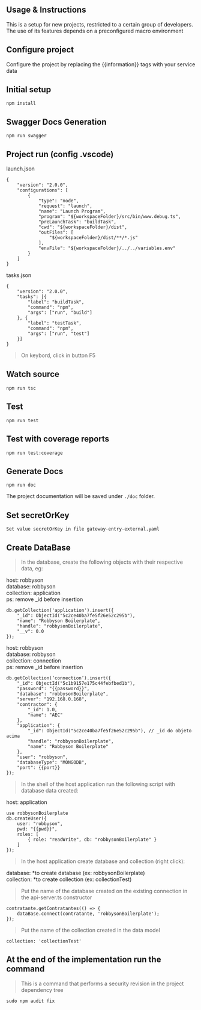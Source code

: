 ## Usage & Instructions

This is a setup for new projects, restricted to a certain group of developers. The use of its features depends on a preconfigured macro environment

## Configure project

Configure the project by replacing the {{information}} tags with your service data

## Initial setup
```
npm install
```

## Swagger Docs Generation
```
npm run swagger
```

## Project run (config .vscode)

launch.json
```
{
    "version": "2.0.0",
    "configurations": [
        {
            "type": "node",
            "request": "launch",
            "name": "Launch Program",
            "program": "${workspaceFolder}/src/bin/www.debug.ts",
            "preLaunchTask": "buildTask",
            "cwd": "${workspaceFolder}/dist",
            "outFiles": [
                "${workspaceFolder}/dist/**/*.js"
            ],
            "envFile": "${workspaceFolder}/../../variables.env"
        }
    ]
}
```
tasks.json
```
{
    "version": "2.0.0",
    "tasks": [{
        "label": "buildTask",
        "command": "npm",
        "args": ["run", "build"]
    }, {
        "label": "testTask",
        "command": "npm",
        "args": ["run", "test"]
    }]
}
```
> On keybord, click in button F5

## Watch source
```
npm run tsc
```

## Test
```
npm run test
```

## Test with coverage reports
```
npm run test:coverage
```

## Generate Docs
```
npm run doc
```

The project documentation will be saved under ```./doc``` folder.


## Set secretOrKey
```
Set value secretOrKey in file gateway-entry-external.yaml
```

## Create DataBase

> In the database, create the following objects with their respective data, eg:

host: robbyson <br>
database: robbyson <br>
collection: application <br>
ps: remove _id before insertion <br>
```
db.getCollection('application').insert({
    "_id": ObjectId("5c2ce40ba7fe5f26e52c295b"),
    "name": "Robbyson Boilerplate",
    "handle": "robbysonBoilerplate",
    "__v": 0.0
});
```

host: robbyson <br>
database: robbyson <br>
collection: connection <br>
ps: remove _id before insertion <br>
```
db.getCollection(‘connection’).insert({
    "_id": ObjectId("5c1b9157e175c44febfbed1b"),
    "password": "{{password}}",
    "database": "robbysonBoilerplate",
    "server": "192.168.0.168",
    "contractor": {
        "_id": 1.0,
        "name": "AEC"
    },
    "application": {
        "_id": ObjectId("5c2ce40ba7fe5f26e52c295b"), // _id do objeto acima
        "handle": "robbysonBoilerplate",
        "name": "Robbyson Boilerplate"
    },
    "user": "robbyson",
    "databaseType": "MONGODB",
    "port": {{port}}
});
```

> In the shell of the host application run the following script with database data created:

host: application <br>
```
use robbysonBoilerplate
db.createUser({
    user: "robbyson",
    pwd: "{{pwd}}",
    roles: [
        { role: "readWrite", db: "robbysonBoilerplate" }
    ]
});
```

> In the host application create database and collection (right click):

database: *to create database (ex: robbysonBoilerplate) <br>
collection: *to create collection (ex: collectionTest) <br>

> Put the name of the database created on the existing connection in the api-server.ts constructor

```
contratante.getContratantes(() => {
    dataBase.connect(contratante, 'robbysonBoilerplate');
});
```

> Put the name of the collection created in the data model

```
collection: 'collectionTest'
```

## At the end of the implementation run the command

> This is a command that performs a security revision in the project dependency tree

```
sudo npm audit fix
```
